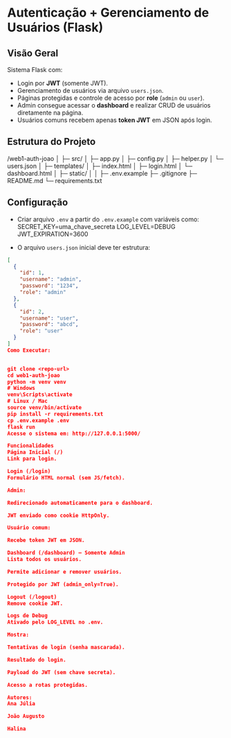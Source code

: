 # Autenticação + Gerenciamento de Usuários (Flask)

## Visão Geral
Sistema Flask com:  
- Login por **JWT** (somente JWT).  
- Gerenciamento de usuários via arquivo `users.json`.  
- Páginas protegidas e controle de acesso por **role** (`admin` ou `user`).  
- Admin consegue acessar o **dashboard** e realizar CRUD de usuários diretamente na página.  
- Usuários comuns recebem apenas **token JWT** em JSON após login.

## Estrutura do Projeto
/web1-auth-joao
│
├─ src/
│ ├─ app.py
│ ├─ config.py
│ ├─ helper.py
│ └─ users.json
│
├─ templates/
│ ├─ index.html
│ ├─ login.html
│ └─ dashboard.html
│
├─ static/
│ 
│
├─ .env.example
├─ .gitignore
├─ README.md
└─ requirements.txt



## Configuração
- Criar arquivo `.env` a partir do `.env.example` com variáveis como:
SECRET_KEY=uma_chave_secreta
LOG_LEVEL=DEBUG
JWT_EXPIRATION=3600



- O arquivo `users.json` inicial deve ter estrutura:

```json
[
  {
    "id": 1,
    "username": "admin",
    "password": "1234",
    "role": "admin"
  },
  {
    "id": 2,
    "username": "user",
    "password": "abcd",
    "role": "user"
  }
]
Como Executar:


git clone <repo-url>
cd web1-auth-joao
python -m venv venv
# Windows
venv\Scripts\activate
# Linux / Mac
source venv/bin/activate
pip install -r requirements.txt
cp .env.example .env
flask run
Acesse o sistema em: http://127.0.0.1:5000/

Funcionalidades
Página Inicial (/)
Link para login.

Login (/login)
Formulário HTML normal (sem JS/fetch).

Admin:

Redirecionado automaticamente para o dashboard.

JWT enviado como cookie HttpOnly.

Usuário comum:

Recebe token JWT em JSON.

Dashboard (/dashboard) – Somente Admin
Lista todos os usuários.

Permite adicionar e remover usuários.

Protegido por JWT (admin_only=True).

Logout (/logout)
Remove cookie JWT.

Logs de Debug
Ativado pelo LOG_LEVEL no .env.

Mostra:

Tentativas de login (senha mascarada).

Resultado do login.

Payload do JWT (sem chave secreta).

Acesso a rotas protegidas.

Autores:
Ana Júlia

João Augusto

Halina

